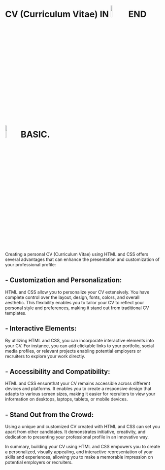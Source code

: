 <h1>CV (Curriculum Vitae) IN <code><img width="10%" src="https://www.vectorlogo.zone/logos/w3_html5/w3_html5-ar21.svg"></code>
END
<code><img width="10%" src="https://www.vectorlogo.zone/logos/w3_css/w3_css-ar21.svg"></code>BASIC.</h1>



Creating a personal CV (Curriculum Vitae) using HTML and CSS 
offers several advantages that can enhance the 
presentation and customization of your professional profile:

<h2>- Customization and Personalization:</h2>
  HTML and CSS
  allow you to personalize your CV extensively. You have
  complete control over the layout, design, fonts, colors,
  and overall aesthetic. This flexibility enables you to tailor
  your CV to reflect your personal style and preferences,
  making it stand out from traditional CV templates.

<h2>- Interactive Elements:</h2>
  By utilizing HTML and CSS, you can incorporate interactive elements into your CV.
  For instance, you can add clickable links to your portfolio, social media profiles,
  or relevant projects enabling potential employers or recruiters to explore
  your work directly.

<h2>- Accessibility and Compatibility:</h2>
  HTML and CSS ensurethat your CV remains accessible across different devices and platforms.
  It enables you to create a responsive design that adapts to various screen sizes,
  making it easier for recruiters to view your information on
  desktops, laptops, tablets, or mobile devices.

<h2>- Stand Out from the Crowd:</h2>
  Using a unique and customized CV created with HTML and CSS
  can set you apart from other candidates.
  It demonstrates initiative, creativity,
  and dedication to presenting your professional profile in an innovative way.<br>
  

  In summary, building your CV using HTML and CSS
  empowers you to create a personalized, visually
  appealing, and interactive representation of your skills
  and experiences, allowing you to make a memorable
  impression on potential employers or recruiters.

